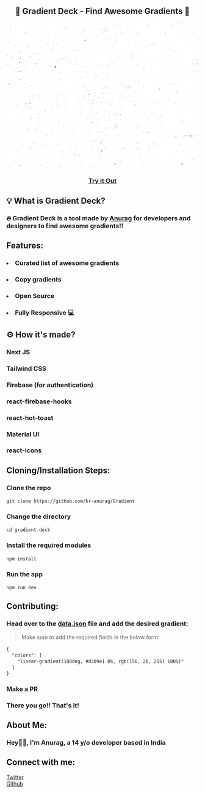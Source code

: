 <h2 align="center"> 🌈 Gradient Deck - Find Awesome Gradients 🌈 </h2>

<img src="./blackgrit.png" alt="">
<h3 align="center"><a href="#">Try it Out</a></h3>

<h2>💡 What is Gradient Deck?</h2>
<h3>
    🔥 Gradient Deck is a tool made by <a href="#">Anurag</a> for developers and designers to find awesome gradients!!
</h3>

<h2>Features:</h2>
<h3><li>Curated list of awesome gradients</li></h3>
<h3><li>Copy gradients</li></h3>
<h3><li>Open Source</li></h3>
<h3><li>Fully Responsive 💻</li></h3>

<h2>⚙ How it's made?</h2>
<h3>Next JS</h3>
<h3>Tailwind CSS</h3>
<h3>Firebase (for authentication)</h3>
<h3>react-firebase-hooks</h3>
<h3>react-hot-toast</h3>
<h3>Material UI</h3>
<h3>react-icons</h3>

<h2>Cloning/Installation Steps:</h2>

<h3>Clone the repo</h3>

```
git clone https://github.com/kr-anurag/Gradient
```

<h3>Change the directory</h3>

```
cd gradient-deck
```

<h3>Install the required modules</h3>

```
npm install
```

<h3>Run the app</h3>

```
npm run dev
```

<h2>Contributing:</h2>

<h3>Head over to the <a href="#">data.json</a> file and add the desired gradient:</h3>

> Make sure to add the required fields in the below form:

```
{
  "colors": [
    "linear-gradient(180deg, #d309e1 0%, rgb(156, 26, 255) 100%)"
  ]
}
```

<h3>Make a PR</h3>

<h3>There you go!! That's it!</h3>

<h2>About Me:</h2>
<h3>Hey👋🏻, I'm Anurag, a 14 y/o developer based in India</h3>

<h2>Connect with me:</h2>
<a href="#">Twitter</a> <br>
<a href="#">Github</a>